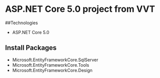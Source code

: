 # ASP.NET Core 5.0 project from VVT
##Technologies
- ASP.NET Core 5.0
## Install Packages
- Microsoft.EntityFrameworkCore.SqlServer
- Microsoft.EntityFrameworkCore.Tools
- Microsoft.EntityFrameworkCore.Design